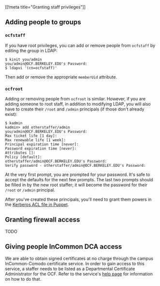 [[!meta title="Granting staff privileges"]]

## Adding people to groups

### `ocfstaff`

If you have root privileges, you can add or remove people from `ocfstaff` by
editing the group in LDAP:

```text
$ kinit you/admin
you/admin@OCF.BERKELEY.EDU's Password:
$ ldapvi '(cn=ocfstaff)'
```

Then add or remove the appropriate `memberUid` attribute.

### `ocfroot`

Adding or removing people from `ocfroot` is similar. However, if you are adding
someone to root staff, in addition to modifying LDAP, you will also have to
create their `/root` and `/admin` principals (if those don't already exist):

```text
$ kadmin
kadmin> add otherstaffer/admin
you/admin@OCF.BERKELEY.EDU's Password:
Max ticket life [1 day]:
Max renewable life [1 week]:
Principal expiration time [never]:
Password expiration time [never]:
Attributes []:
Policy [default]:
otherstaffer/admin@OCF.BERKELEY.EDU's Password:
Verify password - otherstaffer/admin@OCF.BERKELEY.EDU's Password:
```

At the very first prompt, you are prompted for your password. It's safe to
accept the defaults for the next few prompts. The last two prompts should be
filled in by the new root staffer; it will become the password for their
`/root` or `/admin` principal.

After you've created these principals, you'll need to grant them powers in the
[Kerberos ACL file in Puppet](https://github.com/ocf/puppet/blob/master/modules/ocf_kerberos/files/kadmind.acl).


## Granting firewall access

TODO


## Giving people InCommon DCA access

We are able to obtain signed certificates at no charge through the campus
InCommon-Comodo certificate service. In order to gain access to this service, a
staffer needs to be listed as a Departmental Certificate Administrator for the
OCF. Refer to the service's [help
page](https://calnetweb.berkeley.edu/calnet-technologists/calnet-incommon-comodo-certificate-service)
for information on how to do that.
